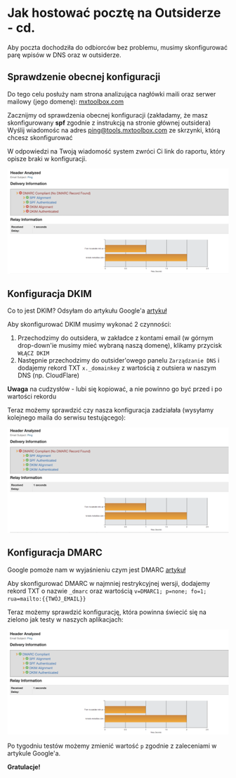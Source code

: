 # Jak hostować pocztę na Outsiderze - cd.

Aby poczta dochodziła do odbiorców bez problemu, musimy skonfigurować parę wpisów w DNS oraz w outsiderze.

## Sprawdzenie obecnej konfiguracji

Do tego celu posłuży nam strona analizująca nagłówki maili oraz serwer mailowy (jego domenę): [mxtoolbox.com](https://mxtoolbox.com/deliverability/EmailHeaders.aspx)

Zacznijmy od sprawdzenia obecnej konfiguracji (zakładamy, że masz skonfigurowany **spf** zgodnie z instrukcją na stronie głównej outsidera)
Wyślij wiadomośc na adres [ping@tools.mxtoolbox.com](mailto:ping@tools.mxtoolbox.com) ze skrzynki, którą chcesz skonfigurować

W odpowiedzi na Twoją wiadomość system zwróci Ci link do raportu, który opisze braki w konfiguracji.

![Przykładowy_raport.png](mail_s1.png)

## Konfiguracja DKIM

Co to jest DKIM? Odsyłam do artykułu Google'a [artykuł](https://support.google.com/a/answer/174124?hl=pl)

Aby skonfigurować DKIM musimy wykonać 2 czynności:

1. Przechodzimy do outsidera, w zakładce z kontami email (w górnym drop-down'ie musimy mieć wybraną naszą domenę), klikamy przycisk `WŁĄCZ DKIM`
2. Następnie przechodzimy do outsider'owego panelu `Zarządzanie DNS` i dodajemy rekord TXT `x._domainkey` z wartością z outsiera w naszym DNS (np. CloudFlare)

**Uwaga** na cudzysłów - lubi się kopiować, a nie powinno go być przed i po wartości rekordu

Teraz możemy sprawdzić czy nasza konfiguracja zadziałała (wysyłamy kolejnego maila do serwisu testującego):

![Przykładowy_raport_dkim.png](mail_s2.png)

## Konfiguracja DMARC

Google pomoże nam w wyjaśnieniu czym jest DMARC [artykuł](https://support.google.com/a/answer/10032473?hl=pl)

Aby skonfigurować DMARC w najmniej restrykcyjnej wersji, dodajemy rekord TXT o nazwie `_dmarc` oraz wartością `v=DMARC1; p=none; fo=1; rua=mailto:{{TWÓJ_EMAIL}}`

Teraz możemy sprawdzić konfigurację, która powinna świecić się na zielono jak testy w naszych aplikacjach:

![Przykładowy_raport_dmarc.png](mail_s3.png)

Po tygodniu testów możemy zmienić wartość `p` zgodnie z zaleceniami w artykule Google'a.

**Gratulacje!**